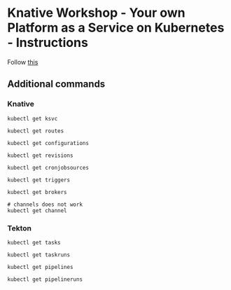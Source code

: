 
# Knative Workshop - Your own Platform as a Service on Kubernetes - Instructions

Follow [this](knative-workshop.pdf)

## Additional commands
### Knative
```shell
kubectl get ksvc

kubectl get routes

kubectl get configurations

kubectl get revisions

kubectl get cronjobsources

kubectl get triggers

kubectl get brokers

# channels does not work
kubectl get channel
```
### Tekton
```shell
kubectl get tasks

kubectl get taskruns

kubectl get pipelines

kubectl get pipelineruns
```
